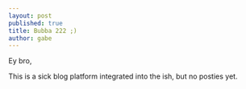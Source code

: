 ```yaml
---
layout: post
published: true
title: Bubba 222 ;)
author: gabe
---
```


Ey bro,

This is a sick blog platform integrated into the ish, but no posties yet.